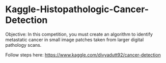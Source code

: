 # Kaggle-Histopathologic-Cancer-Detection

Objective: In this competition, you must create an algorithm to identify metastatic cancer in small image patches taken from larger digital pathology scans.

Follow steps here:
https://www.kaggle.com/divyadutt92/cancer-detection

